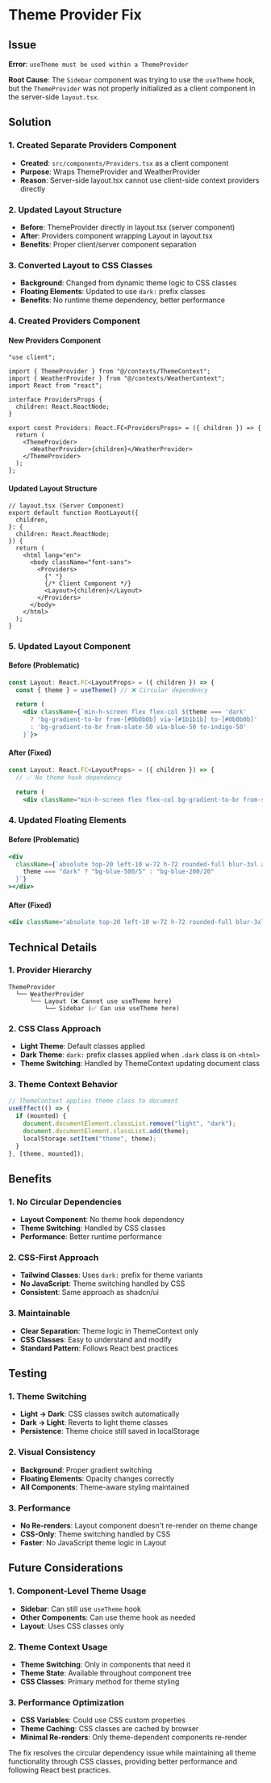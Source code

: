 # Theme Provider Fix

## Issue

**Error**: `useTheme must be used within a ThemeProvider`

**Root Cause**: The `Sidebar` component was trying to use the `useTheme` hook, but the `ThemeProvider` was not properly initialized as a client component in the server-side `layout.tsx`.

## Solution

### 1. Created Separate Providers Component

- **Created**: `src/components/Providers.tsx` as a client component
- **Purpose**: Wraps ThemeProvider and WeatherProvider
- **Reason**: Server-side layout.tsx cannot use client-side context providers directly

### 2. Updated Layout Structure

- **Before**: ThemeProvider directly in layout.tsx (server component)
- **After**: Providers component wrapping Layout in layout.tsx
- **Benefits**: Proper client/server component separation

### 3. Converted Layout to CSS Classes

- **Background**: Changed from dynamic theme logic to CSS classes
- **Floating Elements**: Updated to use `dark:` prefix classes
- **Benefits**: No runtime theme dependency, better performance

### 4. Created Providers Component

#### New Providers Component

```tsx
"use client";

import { ThemeProvider } from "@/contexts/ThemeContext";
import { WeatherProvider } from "@/contexts/WeatherContext";
import React from "react";

interface ProvidersProps {
  children: React.ReactNode;
}

export const Providers: React.FC<ProvidersProps> = ({ children }) => {
  return (
    <ThemeProvider>
      <WeatherProvider>{children}</WeatherProvider>
    </ThemeProvider>
  );
};
```

#### Updated Layout Structure

```tsx
// layout.tsx (Server Component)
export default function RootLayout({
  children,
}: {
  children: React.ReactNode;
}) {
  return (
    <html lang="en">
      <body className="font-sans">
        <Providers>
          {" "}
          {/* Client Component */}
          <Layout>{children}</Layout>
        </Providers>
      </body>
    </html>
  );
}
```

### 5. Updated Layout Component

#### Before (Problematic)

```jsx
const Layout: React.FC<LayoutProps> = ({ children }) => {
  const { theme } = useTheme() // ❌ Circular dependency

  return (
    <div className={`min-h-screen flex flex-col ${theme === 'dark'
      ? 'bg-gradient-to-br from-[#0b0b0b] via-[#1b1b1b] to-[#0b0b0b]'
      : 'bg-gradient-to-br from-slate-50 via-blue-50 to-indigo-50'
    }`}>
```

#### After (Fixed)

```jsx
const Layout: React.FC<LayoutProps> = ({ children }) => {
  // ✅ No theme hook dependency

  return (
    <div className="min-h-screen flex flex-col bg-gradient-to-br from-slate-50 via-blue-50 to-indigo-50 dark:from-[#0b0b0b] dark:via-[#1b1b1b] dark:to-[#0b0b0b]">
```

### 4. Updated Floating Elements

#### Before (Problematic)

```jsx
<div
  className={`absolute top-20 left-10 w-72 h-72 rounded-full blur-3xl animate-pulse ${
    theme === "dark" ? "bg-blue-500/5" : "bg-blue-200/20"
  }`}
></div>
```

#### After (Fixed)

```jsx
<div className="absolute top-20 left-10 w-72 h-72 rounded-full blur-3xl animate-pulse bg-blue-200/20 dark:bg-blue-500/5"></div>
```

## Technical Details

### 1. Provider Hierarchy

```
ThemeProvider
  └── WeatherProvider
      └── Layout (❌ Cannot use useTheme here)
          └── Sidebar (✅ Can use useTheme here)
```

### 2. CSS Class Approach

- **Light Theme**: Default classes applied
- **Dark Theme**: `dark:` prefix classes applied when `.dark` class is on `<html>`
- **Theme Switching**: Handled by ThemeContext updating document class

### 3. Theme Context Behavior

```jsx
// ThemeContext applies theme class to document
useEffect(() => {
  if (mounted) {
    document.documentElement.classList.remove("light", "dark");
    document.documentElement.classList.add(theme);
    localStorage.setItem("theme", theme);
  }
}, [theme, mounted]);
```

## Benefits

### 1. No Circular Dependencies

- **Layout Component**: No theme hook dependency
- **Theme Switching**: Handled by CSS classes
- **Performance**: Better runtime performance

### 2. CSS-First Approach

- **Tailwind Classes**: Uses `dark:` prefix for theme variants
- **No JavaScript**: Theme switching handled by CSS
- **Consistent**: Same approach as shadcn/ui

### 3. Maintainable

- **Clear Separation**: Theme logic in ThemeContext only
- **CSS Classes**: Easy to understand and modify
- **Standard Pattern**: Follows React best practices

## Testing

### 1. Theme Switching

- **Light → Dark**: CSS classes switch automatically
- **Dark → Light**: Reverts to light theme classes
- **Persistence**: Theme choice still saved in localStorage

### 2. Visual Consistency

- **Background**: Proper gradient switching
- **Floating Elements**: Opacity changes correctly
- **All Components**: Theme-aware styling maintained

### 3. Performance

- **No Re-renders**: Layout component doesn't re-render on theme change
- **CSS-Only**: Theme switching handled by CSS
- **Faster**: No JavaScript theme logic in Layout

## Future Considerations

### 1. Component-Level Theme Usage

- **Sidebar**: Can still use `useTheme` hook
- **Other Components**: Can use theme hook as needed
- **Layout**: Uses CSS classes only

### 2. Theme Context Usage

- **Theme Switching**: Only in components that need it
- **Theme State**: Available throughout component tree
- **CSS Classes**: Primary method for theme styling

### 3. Performance Optimization

- **CSS Variables**: Could use CSS custom properties
- **Theme Caching**: CSS classes are cached by browser
- **Minimal Re-renders**: Only theme-dependent components re-render

The fix resolves the circular dependency issue while maintaining all theme functionality through CSS classes, providing better performance and following React best practices.
